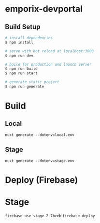 # emporix-devportal

## Build Setup

```bash
# install dependencies
$ npm install

# serve with hot reload at localhost:3000
$ npm run dev

# build for production and launch server
$ npm run build
$ npm run start

# generate static project
$ npm run generate
```


# Build

## Local
`nuxt generate --dotenv=local.env`

## Stage

`nuxt generate --dotenv=stage.env`

# Deploy (Firebase)
# Stage
`firebase use stage-2-7beeb`
`firebase deploy`

